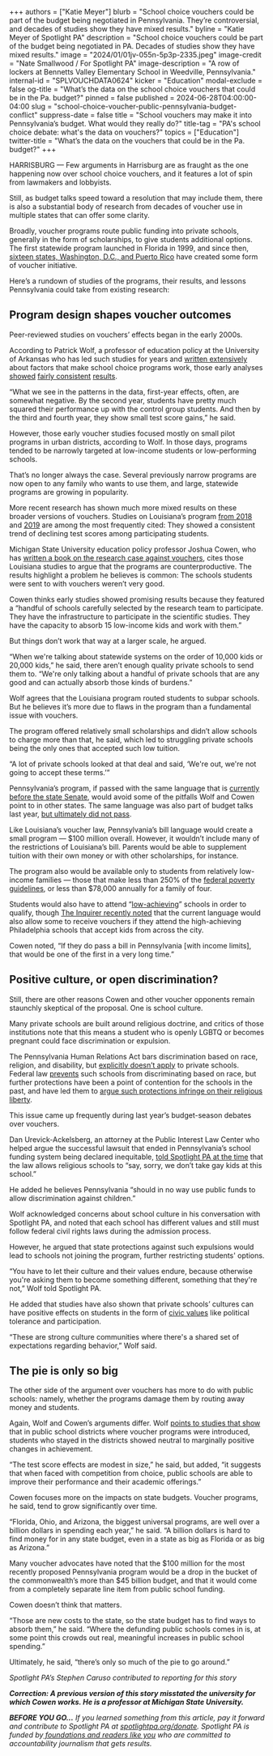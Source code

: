 +++
authors = ["Katie Meyer"]
blurb = "School choice vouchers could be part of the budget being negotiated in Pennsylvania. They’re controversial, and decades of studies show they have mixed results."
byline = "Katie Meyer of Spotlight PA"
description = "School choice vouchers could be part of the budget being negotiated in PA. Decades of studies show they have mixed results."
image = "2024/01/01jv-055n-5p3p-2335.jpeg"
image-credit = "Nate Smallwood / For Spotlight PA"
image-description = "A row of lockers at Bennetts Valley Elementary School in Weedville, Pennsylvania."
internal-id = "SPLVOUCHDATA0624"
kicker = "Education"
modal-exclude = false
og-title = "What’s the data on the school choice vouchers that could be in the Pa. budget?"
pinned = false
published = 2024-06-28T04:00:00-04:00
slug = "school-choice-voucher-public-pennsylvania-budget-conflict"
suppress-date = false
title = "School vouchers may make it into Pennsylvania’s budget. What would they really do?"
title-tag = "PA's school choice debate: what's the data on vouchers?"
topics = ["Education"]
twitter-title = "What’s the data on the vouchers that could be in the Pa. budget?"
+++

HARRISBURG — Few arguments in Harrisburg are as fraught as the one happening now over school choice vouchers, and it features a lot of spin from lawmakers and lobbyists.

Still, as budget talks speed toward a resolution that may include them, there is also a substantial body of research from decades of voucher use in multiple states that can offer some clarity.

Broadly, voucher programs route public funding into private schools, generally in the form of scholarships, to give students additional options. The first statewide program launched in Florida in 1999, and since then, <a href="https://www.edchoice.org/wp-content/uploads/2023/01/2023-ABCs-WEB.pdf">sixteen states, Washington, D.C., and Puerto Rico</a> have created some form of voucher initiative.

Here’s a rundown of studies of the programs, their results, and lessons Pennsylvania could take from existing research:

## Program design shapes voucher outcomes

Peer-reviewed studies on vouchers’ effects began in the early 2000s.

According to Patrick Wolf, a professor of education policy at the University of Arkansas who has led such studies for years and <a href="https://web.archive.org/20230524222346/https://lawliberty.org/forum/realizing-school-choice/">written extensively</a> about factors that make school choice programs work, those early analyses <a href="https://web.archive.org/20180605024805/https://onlinelibrary.wiley.com/doi/abs/10.1002/pam.21691">showed</a> <a href="https://web.archive.org/20201029042403/https://files.eric.ed.gov/fulltext/ED594875.pdf">fairly consistent</a> <a href="https://web.archive.org/20060508192513/https://www.biostat.jhsph.edu/~cfrangak/papers/sc/vouchers.pdf">results</a>.

“What we see in the patterns in the data, first-year effects, often, are somewhat negative. By the second year, students have pretty much squared their performance up with the control group students. And then by the third and fourth year, they show small test score gains,” he said.

However, those early voucher studies focused mostly on small pilot programs in urban districts, according to Wolf. In those days, programs tended to be narrowly targeted at low-income students or low-performing schools.

That’s no longer always the case. Several previously narrow programs are now open to any family who wants to use them, and large, statewide programs are growing in popularity.

More recent research has shown much more mixed results on these broader versions of vouchers. Studies on Louisiana’s program <a href="https://web.archive.org/20180720235254/https://pubs.aeaweb.org/doi/pdfplus/10.1257/app.20160634">from 2018</a> and <a href="https://files.eric.ed.gov/fulltext/ED604737.pdf">2019</a> are among the most frequently cited: They showed a consistent trend of declining test scores among participating students.

Michigan State University education policy professor Joshua Cowen, who has <a href="https://web.archive.org/20240609032656/https://www.josh-cowen.com/book">written a book on the research case against vouchers</a>, cites those Louisiana studies to argue that the programs are counterproductive. The results highlight a problem he believes is common: The schools students were sent to with vouchers weren’t very good.

Cowen thinks early studies showed promising results because they featured a “handful of schools carefully selected by the research team to participate. They have the infrastructure to participate in the scientific studies. They have the capacity to absorb 15 low-income kids and work with them.”

But things don’t work that way at a larger scale, he argued.

“When we&#39;re talking about statewide systems on the order of 10,000 kids or 20,000 kids,” he said, there aren’t enough quality private schools to send them to. “We&#39;re only talking about a handful of private schools that are any good and can actually absorb those kinds of burdens.”

Wolf agrees that the Louisiana program routed students to subpar schools. But he believes it’s more due to flaws in the program than a fundamental issue with vouchers.

The program offered relatively small scholarships and didn’t allow schools to charge more than that, he said, which led to struggling private schools being the only ones that accepted such low tuition.

“A lot of private schools looked at that deal and said, ‘We&#39;re out, we&#39;re not going to accept these terms.’”

Pennsylvania’s program, if passed with the same language that is <a href="https://web.archive.org/20240518043722/https://www.legis.state.pa.us/cfdocs/legis/PN/Public/btCheck.cfm?txtType=PDF&amp;sessYr=2023&amp;sessInd=0&amp;billBody=S&amp;billTyp=B&amp;billNbr=0795&amp;pn=1587">currently before the state Senate</a>, would avoid some of the pitfalls Wolf and Cowen point to in other states. The same language was also part of budget talks last year, <a href="https://www.spotlightpa.org/news/2023/07/pennsylvania-budget-pass-house-senate-shapiro-education/">but ultimately did not pass</a>.

Like Louisiana’s voucher law, Pennsylvania’s bill language would create a small program —&nbsp;$100 million overall. However, it wouldn’t include many of the restrictions of Louisiana’s bill. Parents would be able to supplement tuition with their own money or with other scholarships, for instance.

The program also would be available only to students from relatively low-income families — those that make less than 250% of the <a href="https://web.archive.org/20210717123429/https://aspe.hhs.gov/topics/poverty-economic-mobility/poverty-guidelines">federal poverty guidelines</a>, or less than $78,000 annually for a family of four.

Students would also have to attend “<a href="https://web.archive.org/20230627152243/https://casetext.com/statute/pennsylvania-statutes/statutes-unconsolidated/title-24-ps-education/chapter-1-public-school-code-of-1949/article-xx-b-educational-tax-credits/section-20-2002-b-definitions">low-achieving</a>” schools in order to qualify, though <a href="https://web.archive.org/20240625091936/https://www.inquirer.com/education/pennsylvania-school-voucher-program-philadelphia-students-20240625.html">The Inquirer recently noted</a> that the current language would also allow some to receive vouchers if they attend the high-achieving Philadelphia schools that accept kids from across the city.

Cowen noted, “If they do pass a bill in Pennsylvania \[with income limits\], that would be one of the first in a very long time.”

## Positive culture, or open discrimination?

Still, there are other reasons Cowen and other voucher opponents remain staunchly skeptical of the proposal. One is school culture.

Many private schools are built around religious doctrine, and critics of those institutions note that this means a student who is openly LGBTQ or becomes pregnant could face discrimination or expulsion.

The Pennsylvania Human Relations Act bars discrimination based on race, religion, and disability, but <a href="https://www.phrc.pa.gov/AboutUs/Documents/Fair%20Education.pdf">explicitly doesn’t apply</a> to private schools. Federal law <a href="https://web.archive.org/20120212162049/https://www.law.cornell.edu/uscode/text/42/1981">prevents</a> such schools from discriminating based on race, but further protections have been a point of contention for the schools in the past, and have led them to <a href="https://web.archive.org/20201109025954/https://whyy.org/segments/after-pressure-from-religious-schools-pa-removes-nondiscrimination-language-from-tax-credit-program/">argue such protections infringe on their religious liberty</a>.

This issue came up frequently during last year’s budget-season debates over vouchers.

Dan Urevick-Ackelsberg, an attorney at the Public Interest Law Center who helped argue the successful lawsuit that ended in Pennsylvania’s school funding system being declared inequitable, <a href="https://www.spotlightpa.org/news/2023/06/pa-senate-budget-private-school-voucher-pass-house-leaves/">told Spotlight PA at the time</a> that the law allows religious schools to “say, sorry, we don’t take gay kids at this school.”

He added he believes Pennsylvania “should in no way use public funds to allow discrimination against children.”

Wolf acknowledged concerns about school culture in his conversation with Spotlight PA, and noted that each school has different values and still must follow federal civil rights laws during the admission process.

However, he argued that state protections against such expulsions would lead to schools not joining the program, further restricting students&#39; options.

“You have to let their culture and their values endure, because otherwise you&#39;re asking them to become something different, something that they&#39;re not,” Wolf told Spotlight PA.

He added that studies have also shown that private schools’ cultures can have positive effects on students in the form of <a href="https://web.archive.org/20200929141112/https://www.hoover.org/sites/default/files/research/docs/wolf_webreadypdf.pdf">civic values</a> like political tolerance and participation.

“These are strong culture communities where there&#39;s a shared set of expectations regarding behavior,” Wolf said.

## The pie is only so big

The other side of the argument over vouchers has more to do with public schools: namely, whether the programs damage them by routing away money and students.

Again, Wolf and Cowen’s arguments differ. Wolf <a href="https://journals.sagepub.com/doi/abs/10.1177/0895904819874756?journalCode=epxa">points to studies that show</a> that in public school districts where voucher programs were introduced, students who stayed in the districts showed neutral to marginally positive changes in achievement.

“The test score effects are modest in size,” he said, but added, “it suggests that when faced with competition from choice, public schools are able to improve their performance and their academic offerings.”

Cowen focuses more on the impacts on state budgets. Voucher programs, he said, tend to grow significantly over time.

“Florida, Ohio, and Arizona, the biggest universal programs, are well over a billion dollars in spending each year,” he said. “A billion dollars is hard to find money for in any state budget, even in a state as big as Florida or as big as Arizona.”

Many voucher advocates have noted that the $100 million for the most recently proposed Pennsylvania program would be a drop in the bucket of the commonwealth’s more than $45 billion budget, and that it would come from a completely separate line item from public school funding.

Cowen doesn’t think that matters.

“Those are new costs to the state, so the state budget has to find ways to absorb them,” he said. “Where the defunding public schools comes in is, at some point this crowds out real, meaningful increases in public school spending.”

Ultimately, he said, “there’s only so much of the pie to go around.”

<em>Spotlight PA’s Stephen Caruso contributed to reporting for this story</em>

<strong><em>Correction: A previous version of this story misstated the university for which Cowen works. He is a professor at Michigan State University.</em></strong>

<strong><em>BEFORE YOU GO…</em></strong><em> If you learned something from this article, pay it forward and contribute to Spotlight PA at </em><a href="https://www.spotlightpa.org/donate"><em>spotlightpa.org/donate</em></a><em>. Spotlight PA is funded by</em><a href="https://www.spotlightpa.org/support"><em> foundations and readers like you</em></a><em> who are committed to accountability journalism that gets results.</em>
